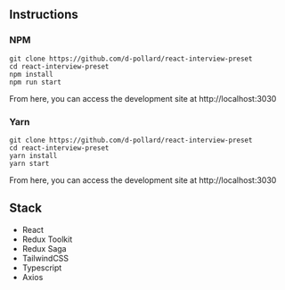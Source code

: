 ## Instructions

### NPM

```shell script
git clone https://github.com/d-pollard/react-interview-preset
cd react-interview-preset
npm install
npm run start
```

From here, you can access the development site at http://localhost:3030

### Yarn

```shell script
git clone https://github.com/d-pollard/react-interview-preset
cd react-interview-preset
yarn install
yarn start
```

From here, you can access the development site at http://localhost:3030

## Stack

- React
- Redux Toolkit
- Redux Saga
- TailwindCSS
- Typescript
- Axios
